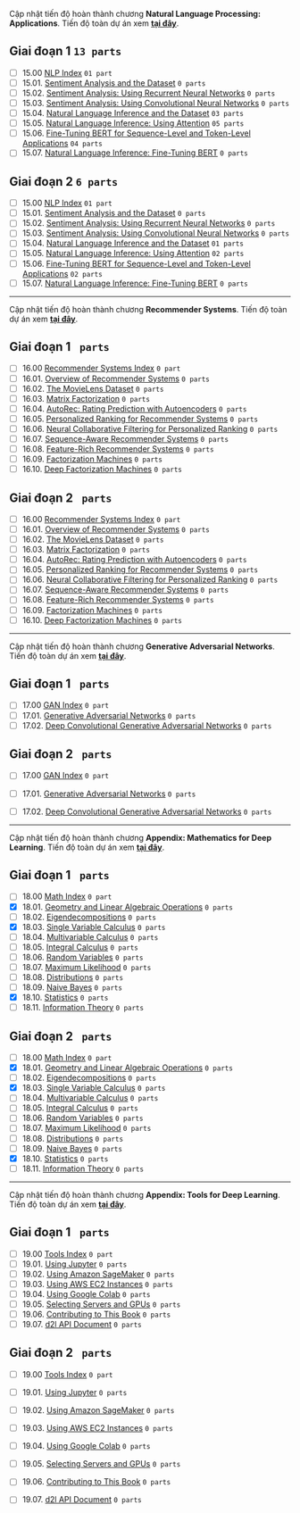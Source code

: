 Cập nhật tiến độ hoàn thành chương **Natural Language Processing: Applications**.
Tiến độ toàn dự án xem **[tại đây](https://github.com/aivivn/d2l-vn/issues/1497)**.

## Giai đoạn 1 `13 parts`
* [ ] 15.00 [NLP Index](https://github.com/aivivn/d2l-vn/issues?q=is%3Aissue+index_vn+label%3A%22status%3A+phase+1%22+label%3A%22chapter%3A+nlp-application%22) `01 part`
* [ ] 15.01. [Sentiment Analysis and the Dataset](https://github.com/aivivn/d2l-vn/issues?q=is%3Aissue+sentiment-analysis-and-dataset_vn+label%3A%22status%3A+phase+1%22+label%3A%22chapter%3A+nlp-application%22) `0 parts`
* [ ] 15.02. [Sentiment Analysis: Using Recurrent Neural Networks](https://github.com/aivivn/d2l-vn/issues?q=is%3Aissue+sentiment-analysis-rnn_vn+label%3A%22status%3A+phase+1%22+label%3A%22chapter%3A+nlp-application%22) `0 parts`
* [ ] 15.03. [Sentiment Analysis: Using Convolutional Neural Networks](https://github.com/aivivn/d2l-vn/issues?q=is%3Aissue+sentiment-analysis-cnn_vn+label%3A%22status%3A+phase+1%22+label%3A%22chapter%3A+nlp-application%22) `0 parts`
* [ ] 15.04. [Natural Language Inference and the Dataset](https://github.com/aivivn/d2l-vn/issues?q=is%3Aissue+natural-language-inference-and-dataset_vn+label%3A%22status%3A+phase+1%22+label%3A%22chapter%3A+nlp-application%22) `03 parts`
* [ ] 15.05. [Natural Language Inference: Using Attention](https://github.com/aivivn/d2l-vn/issues?q=is%3Aissue+natural-language-inference-attention_vn+label%3A%22status%3A+phase+1%22+label%3A%22chapter%3A+nlp-application%22) `05 parts`
* [ ] 15.06. [Fine-Tuning BERT for Sequence-Level and Token-Level Applications](https://github.com/aivivn/d2l-vn/issues?q=is%3Aissue+finetuning-bert_vn+label%3A%22status%3A+phase+1%22+label%3A%22chapter%3A+nlp-application%22) `04 parts`
* [ ] 15.07. [Natural Language Inference: Fine-Tuning BERT](https://github.com/aivivn/d2l-vn/issues?q=is%3Aissue+natural-language-inference-bert_vn+label%3A%22status%3A+phase+1%22+label%3A%22chapter%3A+nlp-application%22) `0 parts`

## Giai đoạn 2 `6 parts`
* [ ] 15.00 [NLP Index](https://github.com/aivivn/d2l-vn/issues?q=is%3Aissue+index_vn+label%3A%22status%3A+phase+2%22+label%3A%22chapter%3A+nlp-application%22) `01 part`
* [ ] 15.01. [Sentiment Analysis and the Dataset](https://github.com/aivivn/d2l-vn/issues?q=is%3Aissue+sentiment-analysis-and-dataset_vn+label%3A%22status%3A+phase+2%22+label%3A%22chapter%3A+nlp-application%22) `0 parts`
* [ ] 15.02. [Sentiment Analysis: Using Recurrent Neural Networks](https://github.com/aivivn/d2l-vn/issues?q=is%3Aissue+sentiment-analysis-rnn_vn+label%3A%22status%3A+phase+2%22+label%3A%22chapter%3A+nlp-application%22) `0 parts`
* [ ] 15.03. [Sentiment Analysis: Using Convolutional Neural Networks](https://github.com/aivivn/d2l-vn/issues?q=is%3Aissue+sentiment-analysis-cnn_vn+label%3A%22status%3A+phase+2%22+label%3A%22chapter%3A+nlp-application%22) `0 parts`
* [ ] 15.04. [Natural Language Inference and the Dataset](https://github.com/aivivn/d2l-vn/issues?q=is%3Aissue+natural-language-inference-and-dataset_vn+label%3A%22status%3A+phase+2%22+label%3A%22chapter%3A+nlp-application%22) `01 parts`
* [ ] 15.05. [Natural Language Inference: Using Attention](https://github.com/aivivn/d2l-vn/issues?q=is%3Aissue+natural-language-inference-attention_vn+label%3A%22status%3A+phase+2%22+label%3A%22chapter%3A+nlp-application%22) `02 parts`
* [ ] 15.06. [Fine-Tuning BERT for Sequence-Level and Token-Level Applications](https://github.com/aivivn/d2l-vn/issues?q=is%3Aissue+finetuning-bert_vn+label%3A%22status%3A+phase+2%22+label%3A%22chapter%3A+nlp-application%22) `02 parts`
* [ ] 15.07. [Natural Language Inference: Fine-Tuning BERT](https://github.com/aivivn/d2l-vn/issues?q=is%3Aissue+natural-language-inference-bert_vn+label%3A%22status%3A+phase+2%22+label%3A%22chapter%3A+nlp-application%22) `0 parts`

---

Cập nhật tiến độ hoàn thành chương **Recommender Systems**.
Tiến độ toàn dự án xem **[tại đây](https://github.com/aivivn/d2l-vn/issues/1497)**.

## Giai đoạn 1 ` parts`
* [ ] 16.00 [Recommender Systems Index](https://github.com/aivivn/d2l-vn/issues?q=is%3Aissue+index_vn+label%3A%22status%3A+phase+1%22+label%3A%22chapter%3A+recommender-systems%22) `0 part`
* [ ] 16.01. [Overview of Recommender Systems](https://github.com/aivivn/d2l-vn/issues?q=is%3Aissue+recsys-intro_vn+label%3A%22status%3A+phase+1%22+label%3A%22chapter%3A+recommender-systems%22) `0 parts`
* [ ] 16.02. [The MovieLens Dataset](https://github.com/aivivn/d2l-vn/issues?q=is%3Aissue+movielens_vn+label%3A%22status%3A+phase+1%22+label%3A%22chapter%3A+recommender-systems%22) `0 parts`
* [ ] 16.03. [Matrix Factorization](https://github.com/aivivn/d2l-vn/issues?q=is%3Aissue+mf_vn+label%3A%22status%3A+phase+1%22+label%3A%22chapter%3A+recommender-systems%22) `0 parts`
* [ ] 16.04. [AutoRec: Rating Prediction with Autoencoders](https://github.com/aivivn/d2l-vn/issues?q=is%3Aissue+autorec_vn+label%3A%22status%3A+phase+1%22+label%3A%22chapter%3A+recommender-systems%22) `0 parts`
* [ ] 16.05. [Personalized Ranking for Recommender Systems](https://github.com/aivivn/d2l-vn/issues?q=is%3Aissue+ranking_vn+label%3A%22status%3A+phase+1%22+label%3A%22chapter%3A+recommender-systems%22) `0 parts`
* [ ] 16.06. [Neural Collaborative Filtering for Personalized Ranking](https://github.com/aivivn/d2l-vn/issues?q=is%3Aissue+neumf_vn+label%3A%22status%3A+phase+1%22+label%3A%22chapter%3A+recommender-systems%22) `0 parts`
* [ ] 16.07. [Sequence-Aware Recommender Systems](https://github.com/aivivn/d2l-vn/issues?q=is%3Aissue+seqrec_vn+label%3A%22status%3A+phase+1%22+label%3A%22chapter%3A+recommender-systems%22) `0 parts`
* [ ] 16.08. [Feature-Rich Recommender Systems](https://github.com/aivivn/d2l-vn/issues?q=is%3Aissue+ctr_vn+label%3A%22status%3A+phase+1%22+label%3A%22chapter%3A+recommender-systems%22) `0 parts`
* [ ] 16.09. [Factorization Machines](https://github.com/aivivn/d2l-vn/issues?q=is%3Aissue+fm_vn+label%3A%22status%3A+phase+1%22+label%3A%22chapter%3A+recommender-systems%22) `0 parts`
* [ ] 16.10. [Deep Factorization Machines](https://github.com/aivivn/d2l-vn/issues?q=is%3Aissue+deepfm_vn+label%3A%22status%3A+phase+1%22+label%3A%22chapter%3A+recommender-systems%22) `0 parts`

## Giai đoạn 2 ` parts`
* [ ] 16.00 [Recommender Systems Index](https://github.com/aivivn/d2l-vn/issues?q=is%3Aissue+index_vn+label%3A%22status%3A+phase+2%22+label%3A%22chapter%3A+recommender-systems%22) `0 part`
* [ ] 16.01. [Overview of Recommender Systems](https://github.com/aivivn/d2l-vn/issues?q=is%3Aissue+recsys-intro_vn+label%3A%22status%3A+phase+2%22+label%3A%22chapter%3A+recommender-systems%22) `0 parts`
* [ ] 16.02. [The MovieLens Dataset](https://github.com/aivivn/d2l-vn/issues?q=is%3Aissue+movielens_vn+label%3A%22status%3A+phase+2%22+label%3A%22chapter%3A+recommender-systems%22) `0 parts`
* [ ] 16.03. [Matrix Factorization](https://github.com/aivivn/d2l-vn/issues?q=is%3Aissue+mf_vn+label%3A%22status%3A+phase+2%22+label%3A%22chapter%3A+recommender-systems%22) `0 parts`
* [ ] 16.04. [AutoRec: Rating Prediction with Autoencoders](https://github.com/aivivn/d2l-vn/issues?q=is%3Aissue+autorec_vn+label%3A%22status%3A+phase+2%22+label%3A%22chapter%3A+recommender-systems%22) `0 parts`
* [ ] 16.05. [Personalized Ranking for Recommender Systems](https://github.com/aivivn/d2l-vn/issues?q=is%3Aissue+ranking_vn+label%3A%22status%3A+phase+2%22+label%3A%22chapter%3A+recommender-systems%22) `0 parts`
* [ ] 16.06. [Neural Collaborative Filtering for Personalized Ranking](https://github.com/aivivn/d2l-vn/issues?q=is%3Aissue+neumf_vn+label%3A%22status%3A+phase+2%22+label%3A%22chapter%3A+recommender-systems%22) `0 parts`
* [ ] 16.07. [Sequence-Aware Recommender Systems](https://github.com/aivivn/d2l-vn/issues?q=is%3Aissue+seqrec_vn+label%3A%22status%3A+phase+2%22+label%3A%22chapter%3A+recommender-systems%22) `0 parts`
* [ ] 16.08. [Feature-Rich Recommender Systems](https://github.com/aivivn/d2l-vn/issues?q=is%3Aissue+ctr_vn+label%3A%22status%3A+phase+2%22+label%3A%22chapter%3A+recommender-systems%22) `0 parts`
* [ ] 16.09. [Factorization Machines](https://github.com/aivivn/d2l-vn/issues?q=is%3Aissue+fm_vn+label%3A%22status%3A+phase+2%22+label%3A%22chapter%3A+recommender-systems%22) `0 parts`
* [ ] 16.10. [Deep Factorization Machines](https://github.com/aivivn/d2l-vn/issues?q=is%3Aissue+deepfm_vn+label%3A%22status%3A+phase+2%22+label%3A%22chapter%3A+recommender-systems%22) `0 parts`

---

Cập nhật tiến độ hoàn thành chương **Generative Adversarial Networks**.
Tiến độ toàn dự án xem **[tại đây](https://github.com/aivivn/d2l-vn/issues/1497)**.

## Giai đoạn 1 ` parts`
* [ ] 17.00 [GAN Index](https://github.com/aivivn/d2l-vn/issues?q=is%3Aissue+index_vn+label%3A%22status%3A+phase+1%22+label%3A%22chapter%3A+generative-adversarial-networks%22) `0 part`
* [ ] 17.01. [Generative Adversarial Networks](https://github.com/aivivn/d2l-vn/issues?q=is%3Aissue+gan_vn+label%3A%22status%3A+phase+1%22+label%3A%22chapter%3A+generative-adversarial-networks%22) `0 parts`
* [ ] 17.02. [Deep Convolutional Generative Adversarial Networks](https://github.com/aivivn/d2l-vn/issues?q=is%3Aissue+dcgan_vn+label%3A%22status%3A+phase+1%22+label%3A%22chapter%3A+generative-adversarial-networks%22) `0 parts`

## Giai đoạn 2 ` parts`
* [ ] 17.00 [GAN Index](https://github.com/aivivn/d2l-vn/issues?q=is%3Aissue+index_vn+label%3A%22status%3A+phase+1%22+label%3A%22chapter%3A+generative-adversarial-networks%22) `0 part`
* [ ] 17.01. [Generative Adversarial Networks](https://github.com/aivivn/d2l-vn/issues?q=is%3Aissue+gan_vn+label%3A%22status%3A+phase+2%22+label%3A%22chapter%3A+generative-adversarial-networks%22) `0 parts`
* [ ] 17.02. [Deep Convolutional Generative Adversarial Networks](https://github.com/aivivn/d2l-vn/issues?q=is%3Aissue+dcgan_vn+label%3A%22status%3A+phase+2%22+label%3A%22chapter%3A+generative-adversarial-networks%22) `0 parts`


---

Cập nhật tiến độ hoàn thành chương **Appendix: Mathematics for Deep Learning**.
Tiến độ toàn dự án xem **[tại đây](https://github.com/aivivn/d2l-vn/issues/1497)**.

## Giai đoạn 1 ` parts`
* [ ] 18.00 [Math Index](https://github.com/aivivn/d2l-vn/issues?q=is%3Aissue+index_vn+label%3A%22status%3A+phase+1%22+label%3A%22chapter%3A+appendix-math%22) `0 part`
* [x] 18.01. [Geometry and Linear Algebraic Operations](https://github.com/aivivn/d2l-vn/issues?q=is%3Aissue+geometry-linear-algebric-ops_vn+label%3A%22status%3A+phase+1%22+label%3A%22chapter%3A+appendix-math%22) `0 parts`
* [ ] 18.02. [Eigendecompositions](https://github.com/aivivn/d2l-vn/issues?q=is%3Aissue+eigendecomposition_vn+label%3A%22status%3A+phase+1%22+label%3A%22chapter%3A+appendix-math%22) `0 parts`
* [x] 18.03. [Single Variable Calculus](https://github.com/aivivn/d2l-vn/issues?q=is%3Aissue+single-variable-calculus_vn+label%3A%22status%3A+phase+1%22+label%3A%22chapter%3A+appendix-math%22) `0 parts`
* [ ] 18.04. [Multivariable Calculus](https://github.com/aivivn/d2l-vn/issues?q=is%3Aissue+multivariable-calculus_vn+label%3A%22status%3A+phase+1%22+label%3A%22chapter%3A+appendix-math%22) `0 parts`
* [ ] 18.05. [Integral Calculus](https://github.com/aivivn/d2l-vn/issues?q=is%3Aissue+integral-calculus_vn+label%3A%22status%3A+phase+1%22+label%3A%22chapter%3A+appendix-math%22) `0 parts`
* [ ] 18.06. [Random Variables](https://github.com/aivivn/d2l-vn/issues?q=is%3Aissue+random-variables_vn+label%3A%22status%3A+phase+1%22+label%3A%22chapter%3A+appendix-math%22) `0 parts`
* [ ] 18.07. [Maximum Likelihood](https://github.com/aivivn/d2l-vn/issues?q=is%3Aissue+maximum-likelihood_vn+label%3A%22status%3A+phase+1%22+label%3A%22chapter%3A+appendix-math%22) `0 parts`
* [ ] 18.08. [Distributions](https://github.com/aivivn/d2l-vn/issues?q=is%3Aissue+distributions_vn+label%3A%22status%3A+phase+1%22+label%3A%22chapter%3A+appendix-math%22) `0 parts`
* [ ] 18.09. [Naive Bayes](https://github.com/aivivn/d2l-vn/issues?q=is%3Aissue+naive-bayes_vn+label%3A%22status%3A+phase+1%22+label%3A%22chapter%3A+appendix-math%22) `0 parts`
* [x] 18.10. [Statistics](https://github.com/aivivn/d2l-vn/issues?q=is%3Aissue+statistics_vn+label%3A%22status%3A+phase+1%22+label%3A%22chapter%3A+appendix-math%22) `0 parts`
* [ ] 18.11. [Information Theory](https://github.com/aivivn/d2l-vn/issues?q=is%3Aissue+information-theory_vn+label%3A%22status%3A+phase+1%22+label%3A%22chapter%3A+appendix-math%22) `0 parts`

## Giai đoạn 2 ` parts`
* [ ] 18.00 [Math Index](https://github.com/aivivn/d2l-vn/issues?q=is%3Aissue+index_vn+label%3A%22status%3A+phase+2%22+label%3A%22chapter%3A+appendix-math%22) `0 part`
* [x] 18.01. [Geometry and Linear Algebraic Operations](https://github.com/aivivn/d2l-vn/issues?q=is%3Aissue+geometry-linear-algebric-ops_vn+label%3A%22status%3A+phase+2%22+label%3A%22chapter%3A+appendix-math%22) `0 parts`
* [ ] 18.02. [Eigendecompositions](https://github.com/aivivn/d2l-vn/issues?q=is%3Aissue+eigendecomposition_vn+label%3A%22status%3A+phase+2%22+label%3A%22chapter%3A+appendix-math%22) `0 parts`
* [x] 18.03. [Single Variable Calculus](https://github.com/aivivn/d2l-vn/issues?q=is%3Aissue+single-variable-calculus_vn+label%3A%22status%3A+phase+2%22+label%3A%22chapter%3A+appendix-math%22) `0 parts`
* [ ] 18.04. [Multivariable Calculus](https://github.com/aivivn/d2l-vn/issues?q=is%3Aissue+multivariable-calculus_vn+label%3A%22status%3A+phase+2%22+label%3A%22chapter%3A+appendix-math%22) `0 parts`
* [ ] 18.05. [Integral Calculus](https://github.com/aivivn/d2l-vn/issues?q=is%3Aissue+integral-calculus_vn+label%3A%22status%3A+phase+2%22+label%3A%22chapter%3A+appendix-math%22) `0 parts`
* [ ] 18.06. [Random Variables](https://github.com/aivivn/d2l-vn/issues?q=is%3Aissue+random-variables_vn+label%3A%22status%3A+phase+2%22+label%3A%22chapter%3A+appendix-math%22) `0 parts`
* [ ] 18.07. [Maximum Likelihood](https://github.com/aivivn/d2l-vn/issues?q=is%3Aissue+maximum-likelihood_vn+label%3A%22status%3A+phase+2%22+label%3A%22chapter%3A+appendix-math%22) `0 parts`
* [ ] 18.08. [Distributions](https://github.com/aivivn/d2l-vn/issues?q=is%3Aissue+distributions_vn+label%3A%22status%3A+phase+2%22+label%3A%22chapter%3A+appendix-math%22) `0 parts`
* [ ] 18.09. [Naive Bayes](https://github.com/aivivn/d2l-vn/issues?q=is%3Aissue+naive-bayes_vn+label%3A%22status%3A+phase+2%22+label%3A%22chapter%3A+appendix-math%22) `0 parts`
* [x] 18.10. [Statistics](https://github.com/aivivn/d2l-vn/issues?q=is%3Aissue+statistics_vn+label%3A%22status%3A+phase+2%22+label%3A%22chapter%3A+appendix-math%22) `0 parts`
* [ ] 18.11. [Information Theory](https://github.com/aivivn/d2l-vn/issues?q=is%3Aissue+information-theory_vn+label%3A%22status%3A+phase+2%22+label%3A%22chapter%3A+appendix-math%22) `0 parts`

---

Cập nhật tiến độ hoàn thành chương **Appendix: Tools for Deep Learning**.
Tiến độ toàn dự án xem **[tại đây](https://github.com/aivivn/d2l-vn/issues/1497)**.

## Giai đoạn 1 ` parts`
* [ ] 19.00 [Tools Index](https://github.com/aivivn/d2l-vn/issues?q=is%3Aissue+index_vn+label%3A%22status%3A+phase+1%22+label%3A%22chapter%3A+appendix-tools%22) `0 part`
* [ ] 19.01. [Using Jupyter](https://github.com/aivivn/d2l-vn/issues?q=is%3Aissue+jupyter_vn+label%3A%22status%3A+phase+1%22+label%3A%22chapter%3A+appendix-tools%22) `0 parts`
* [ ] 19.02. [Using Amazon SageMaker](https://github.com/aivivn/d2l-vn/issues?q=is%3Aissue+sagemaker_vn+label%3A%22status%3A+phase+1%22+label%3A%22chapter%3A+appendix-tools%22) `0 parts`
* [ ] 19.03. [Using AWS EC2 Instances](https://github.com/aivivn/d2l-vn/issues?q=is%3Aissue+aws_vn+label%3A%22status%3A+phase+1%22+label%3A%22chapter%3A+appendix-tools%22) `0 parts`
* [ ] 19.04. [Using Google Colab](https://github.com/aivivn/d2l-vn/issues?q=is%3Aissue+colab_vn+label%3A%22status%3A+phase+1%22+label%3A%22chapter%3A+appendix-tools%22) `0 parts`
* [ ] 19.05. [Selecting Servers and GPUs](https://github.com/aivivn/d2l-vn/issues?q=is%3Aissue+selecting-servers-gpus_vn+label%3A%22status%3A+phase+1%22+label%3A%22chapter%3A+appendix-tools%22) `0 parts`
* [ ] 19.06. [Contributing to This Book](https://github.com/aivivn/d2l-vn/issues?q=is%3Aissue+contributing_vn+label%3A%22status%3A+phase+1%22+label%3A%22chapter%3A+appendix-tools%22) `0 parts`
* [ ] 19.07. [d2l API Document](https://github.com/aivivn/d2l-vn/issues?q=is%3Aissue+d2l_vn+label%3A%22status%3A+phase+1%22+label%3A%22chapter%3A+appendix-tools%22) `0 parts`

## Giai đoạn 2 ` parts`
* [ ] 19.00 [Tools Index](https://github.com/aivivn/d2l-vn/issues?q=is%3Aissue+index_vn+label%3A%22status%3A+phase+2%22+label%3A%22chapter%3A+appendix-tools%22) `0 part`
* [ ] 19.01. [Using Jupyter](https://github.com/aivivn/d2l-vn/issues?q=is%3Aissue+jupyter_vn+label%3A%22status%3A+phase+2%22+label%3A%22chapter%3A+appendix-tools%22) `0 parts`
* [ ] 19.02. [Using Amazon SageMaker](https://github.com/aivivn/d2l-vn/issues?q=is%3Aissue+sagemaker_vn+label%3A%22status%3A+phase+2%22+label%3A%22chapter%3A+appendix-tools%22) `0 parts`
* [ ] 19.03. [Using AWS EC2 Instances](https://github.com/aivivn/d2l-vn/issues?q=is%3Aissue+aws_vn+label%3A%22status%3A+phase+2%22+label%3A%22chapter%3A+appendix-tools%22) `0 parts`
* [ ] 19.04. [Using Google Colab](https://github.com/aivivn/d2l-vn/issues?q=is%3Aissue+colab_vn+label%3A%22status%3A+phase+2%22+label%3A%22chapter%3A+appendix-tools%22) `0 parts`
* [ ] 19.05. [Selecting Servers and GPUs](https://github.com/aivivn/d2l-vn/issues?q=is%3Aissue+selecting-servers-gpus_vn+label%3A%22status%3A+phase+2%22+label%3A%22chapter%3A+appendix-tools%22) `0 parts`
* [ ] 19.06. [Contributing to This Book](https://github.com/aivivn/d2l-vn/issues?q=is%3Aissue+contributing_vn+label%3A%22status%3A+phase+2%22+label%3A%22chapter%3A+appendix-tools%22) `0 parts`
* [ ] 19.07. [d2l API Document](https://github.com/aivivn/d2l-vn/issues?q=is%3Aissue+d2l_vn+label%3A%22status%3A+phase+2%22+label%3A%22chapter%3A+appendix-tools%22) `0 parts`

